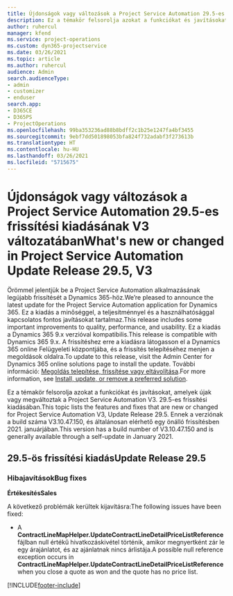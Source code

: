 ```yaml
---
title: Újdonságok vagy változások a Project Service Automation 29.5-es gyorsjavításának V3 változatában
description: Ez a témakör felsorolja azokat a funkciókat és javításokat, amelyek elérhetőek a Project Service Automation 29.5-es gyorsjavításának V3 változatában.
author: ruhercul
manager: kfend
ms.service: project-operations
ms.custom: dyn365-projectservice
ms.date: 03/26/2021
ms.topic: article
ms.author: ruhercul
audience: Admin
search.audienceType:
- admin
- customizer
- enduser
search.app:
- D365CE
- D365PS
- ProjectOperations
ms.openlocfilehash: 99ba353236ad88b8bdff2c1b25e1247fa4bf3455
ms.sourcegitcommit: 9ebf7dd501898053bfa824f732adabf3f273613b
ms.translationtype: HT
ms.contentlocale: hu-HU
ms.lasthandoff: 03/26/2021
ms.locfileid: "5715675"
---
```

# <a name="whats-new-or-changed-in-project-service-automation-update-release-295-v3"></a><span data-ttu-id="9d655-103">Újdonságok vagy változások a Project Service Automation 29.5-es frissítési kiadásának V3 változatában</span><span class="sxs-lookup"><span data-stu-id="9d655-103">What's new or changed in Project Service Automation Update Release 29.5, V3</span></span>

<span data-ttu-id="9d655-104">Örömmel jelentjük be a Project Service Automation alkalmazásának legújabb frissítését a Dynamics 365-höz.</span><span class="sxs-lookup"><span data-stu-id="9d655-104">We’re pleased to announce the latest update for the Project Service Automation application for Dynamics 365.</span></span> <span data-ttu-id="9d655-105">Ez a kiadás a minőséggel, a teljesítménnyel és a használhatósággal kapcsolatos fontos javításokat tartalmaz.</span><span class="sxs-lookup"><span data-stu-id="9d655-105">This release includes some important improvements to quality, performance, and usability.</span></span> <span data-ttu-id="9d655-106">Ez a kiadás a Dynamics 365 9.x verzióval kompatibilis.</span><span class="sxs-lookup"><span data-stu-id="9d655-106">This release is compatible with Dynamics 365 9.x.</span></span> <span data-ttu-id="9d655-107">A frissítéshez erre a kiadásra látogasson el a Dynamics 365 online Felügyeleti központjába, és a frissítés telepítéséhez menjen a megoldások oldalra.</span><span class="sxs-lookup"><span data-stu-id="9d655-107">To update to this release, visit the Admin Center for Dynamics 365 online solutions page to install the update.</span></span> <span data-ttu-id="9d655-108">További információ: [Megoldás telepítése, frissítése vagy eltávolítása](https://docs.microsoft.com/power-platform/admin/install-remove-preferred-solution).</span><span class="sxs-lookup"><span data-stu-id="9d655-108">For more information, see [Install, update, or remove a preferred solution](https://docs.microsoft.com/power-platform/admin/install-remove-preferred-solution).</span></span>

<span data-ttu-id="9d655-109">Ez a témakör felsorolja azokat a funkciókat és javításokat, amelyek újak vagy megváltoztak a Project Service Automation V3. 29.5-es frissítési kiadásában.</span><span class="sxs-lookup"><span data-stu-id="9d655-109">This topic lists the features and fixes that are new or changed for Project Service Automation V3, Update Release 29.5.</span></span> <span data-ttu-id="9d655-110">Ennek a verziónak a build száma V3.10.47.150, és általánosan elérhető egy önálló frissítésben 2021. januárjában.</span><span class="sxs-lookup"><span data-stu-id="9d655-110">This version has a build number of V3.10.47.150 and is generally available through a self-update in January 2021.</span></span>

## <a name="update-release-295"></a><span data-ttu-id="9d655-111">29.5-ös frissítési kiadás</span><span class="sxs-lookup"><span data-stu-id="9d655-111">Update Release 29.5</span></span>

### <a name="bug-fixes"></a><span data-ttu-id="9d655-112">Hibajavítások</span><span class="sxs-lookup"><span data-stu-id="9d655-112">Bug fixes</span></span>


<span data-ttu-id="9d655-113">**Értékesítés**</span><span class="sxs-lookup"><span data-stu-id="9d655-113">**Sales**</span></span>

<span data-ttu-id="9d655-114">A következő problémák kerültek kijavításra:</span><span class="sxs-lookup"><span data-stu-id="9d655-114">The following issues have been fixed:</span></span>

- <span data-ttu-id="9d655-115">A **ContractLineMapHelper.UpdateContractLineDetailPriceListReference** fájlban null értékű hivatkozáskivétel történik, amikor megnyertként zár le egy árajánlatot, és az ajánlatnak nincs árlistája.</span><span class="sxs-lookup"><span data-stu-id="9d655-115">A possible null reference exception occurs in **ContractLineMapHelper.UpdateContractLineDetailPriceListReference** when you close a quote as won and the quote has no price list.</span></span>


[!INCLUDE[footer-include](../includes/footer-banner.md)]

